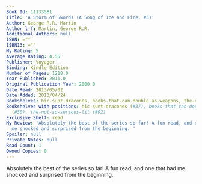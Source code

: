 ```yaml
---
Book Id: 11133581
Title: 'A Storm of Swords (A Song of Ice and Fire, #3)'
Author: George R.R. Martin
Author l-f: Martin, George R.R.
Additional Authors: null
ISBN: =""
ISBN13: =""
My Rating: 5
Average Rating: 4.55
Publisher: Voyager
Binding: Kindle Edition
Number of Pages: 1218.0
Year Published: 2011.0
Original Publication Year: 2000.0
Date Read: 2013/05/02
Date Added: 2013/04/24
Bookshelves: hic-sunt-dracones, books-that-can-double-as-weapons, the-not-so-serious-lit
Bookshelves with positions: hic-sunt-dracones (#37), books-that-can-double-as-weapons
  (#30), the-not-so-serious-lit (#92)
Exclusive Shelf: read
My Review: 'Absolutely the best of the series so far! A fun read, and one that had
  me shocked and surprised from the beginning. '
Spoiler: null
Private Notes: null
Read Count: 1
Owned Copies: 0
---
```


Absolutely the best of the series so far! A fun read, and one that had me shocked and surprised from the beginning. 